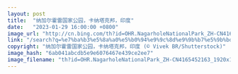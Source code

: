 ```yaml
---
layout: post
title:  "纳加尔霍雷国家公园，卡纳塔克邦，印度"
date:   "2023-01-29 16:00:00 +0800"
image_url: "http://cn.bing.com/th?id=OHR.NagarholeNationalPark_ZH-CN4165452163_1920x1080.jpg&rf=LaDigue_1920x1080.jpg&pid=hp"
link: "/search?q=%e7%ba%b3%e5%8a%a0%e5%b0%94%e9%9c%8d%e9%9b%b7%e5%9b%bd%e5%ae%b6%e5%85%ac%e5%9b%ad&form=hpcapt&mkt=zh-cn"
copyright: "纳加尔霍雷国家公园，卡纳塔克邦，印度 (© Vivek BR/Shutterstock)"
image_hash: "6ab041abcdb5e9e6076467e439ce2ee7"
image_filename: "th?id=OHR.NagarholeNationalPark_ZH-CN4165452163_1920x1080.jpg&rf=LaDigue_1920x1080.jpg&pid=hp"
---
```

